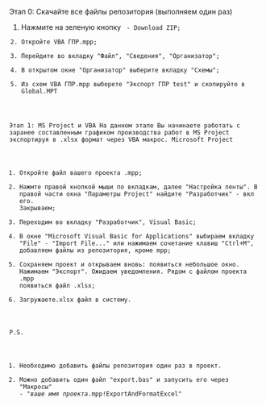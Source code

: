 Этап 0: Скачайте все файлы репозитория (выполняем один раз)
1. Нажмите на зеленую кнопку <Code> - Download ZIP;
2. Откройте VBA ГПР.mpp;
3. Перейдите во вкладку "Файл", "Сведения", "Организатор";
4. В открытом окне "Организатор" выберите вкладку "Схемы";
5. Из схем VBA ГПР.mpp выберете "Экспорт ГПР test" и скопируйте в Global.MPT

Этап 1: MS Project и VBA
На данном этапе Вы начинаете работать с заранее составленным графиком производства работ в MS Project экспортируя в .xlsx формат через VBA макрос.
Microsoft Project
1.	Откройте файл вашего проекта .mpp;
2.	Нажмте правой кнопкой мыши по вкладкам, далее "Настройка ленты". В правой части окна "Параметры Project" найдите "Разработчик" - вкл его. Закрываем;
3.	Переходим во вкладку "Разработчик", Visual Basiс;
4.	В окне "Microsoft Visual Basic for Applications" выбираем вкладку "File" - "Import File..." или нажимаем сочетание клавиш "Ctrl+M", добавляем файлы из репозитория, кроме mpp;
5.	Сохраняем проект и открываем вновь: появиться небольшое окно. Нажимаем "Экспорт". Ожидаем уведомления. Рядом с файлом проекта .mpp появиться файл .xlsx;
6.	Загружаете.xlsx файл в систему.

P.S. 
1. Необходимо добавить файлы репозитория один раз в проект.
2. Можно добавить один файл "export.bas" и запусить его через "Макросы" - "*ваше имя проекта*.mpp!ExportAndFormatExcel"
